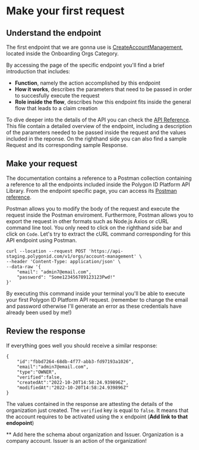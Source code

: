 # Make your first request

## Understand the endpoint

The first endpoint that we are gonna use is [CreateAccountManagement](./onboarding-orgs/apis.md#createaccountmanagement), located inside the Onboarding Orgs Category.

By accessing the page of the specific endpoint you'll find a brief introduction that includes:

- **Function**, namely the action accomplished by this endpoint
- **How it works**, describes the parameters that need to be passed in order to succesfully execute the request
- **Role inside the flow**, describes how this endpoint fits inside the general flow that leads to a claim creation

To dive deeper into the details of the API you can check the [API Reference](https://api-staging.polygonid.com/#tag/Onboarding-Orgs/operation/CreateAccountManagement). This file contain a detailed overview of the endpoint, including a description of the parameters needed to be passed inside the request and the values included in the reponse. On the righthand side you can also find a sample Request and its corresponding sample Response.

## Make your request 

The documentation contains a reference to a Postman collection containing a reference to all the endpoints included inside the Polygon ID Platform API Library. From the endpoint specific page, you can access its [Postman reference](https://web.postman.co/workspace/My-Workspace~ef6b645d-1b41-44d0-80fa-29f8f99bea63/request/19130748-e3215056-5796-42b9-b9cb-bf8a543837a8).

Postman allows you to modify the body of the request and execute the request inside the Postman enviroment. Furthermore, Postman allows you to export the request in other formats such as Node.js Axios or cURL command line tool. You only need to click on the righthand side bar and click on `Code`. Let's try to extract the cURL command corresponding for this API endpoint using Postman.

```
curl --location --request POST 'https://api-staging.polygonid.com/v1/orgs/account-management' \
--header 'Content-Type: application/json' \
--data-raw '{
    "email": "admin7@email.com",
    "password": "Some123456789123123Pwd!"
}'
```

By executing this command inside your terminal you'll be able to execute your first Polygon ID Platform API request. (remember to change the email and password otherwise I'll generate an error as these credentials have already been used by me!)

## Review the response

If everything goes well you should receive a similar response: 

```
{
    "id":"fbbd7264-68db-4f77-abb3-fd97193a1026",
    "email":"admin7@email.com",
    "type":"OWNER",
    "verified":false,
    "createdAt":"2022-10-20T14:58:24.939896Z",
    "modifiedAt":"2022-10-20T14:58:24.939896Z"
}
```

The values contained in the response are attesting the details of the organization just created. The `verified` key is equal to `false`. It means that the account requires to be activated using the x endpoint (**Add link to that endopoint**)

** Add here the schema about organization and Issuer. Organization is a company account. Issuer is an action of the organization!



